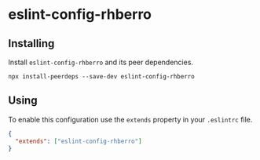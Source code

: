 # eslint-config-rhberro

## Installing

Install `eslint-config-rhberro` and its peer dependencies.

```
npx install-peerdeps --save-dev eslint-config-rhberro
```

## Using

To enable this configuration use the `extends` property in your `.eslintrc` file.

```json
{
  "extends": ["eslint-config-rhberro"]
}
```
